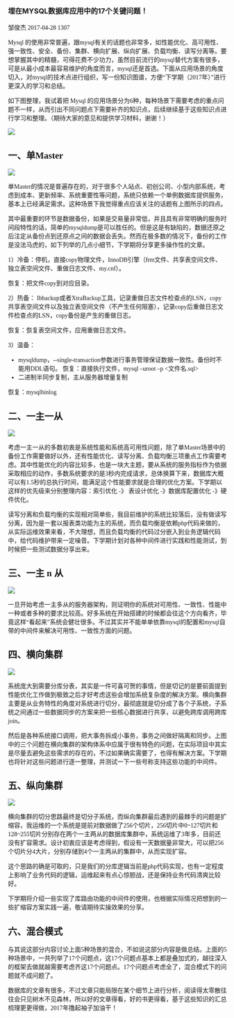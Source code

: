 ### 埋在MYSQL数据库应用中的17个关键问题！
<font face=微软雅黑>

邹俊杰  2017-04-28  1307  

Mysql 的使用非常普遍，跟mysql有关的话题也非常多，如性能优化、高可用性、强一致性、安全、备份、集群、横向扩展、纵向扩展、负载均衡、读写分离等。要想掌握其中的精髓，可得花费不少功力，虽然目前流行的mysql替代方案有很多，可是从最小成本最容易维护的角度而言，mysql还是首选。下面从应用场景的角度切入，对mysql的技术点进行组织，写一份知识图谱，方便“下学期（2017年）”进行更深入的学习和总结。

如下图整理，我试着把 Mysql 的应用场景分为6种，每种场景下需要考虑的重点问题不一样，从而引出不同问题点下需要补齐的知识点，后续继续基于这些知识点进行学习和整理。（期待大家的意见和提供学习材料，谢谢！）

![][3]

## 一、单Master

![][4]

单Master的情况是普遍存在的，对于很多个人站点、初创公司、小型内部系统，考虑到成本、更新频率、系统重要性等问题，系统只依赖一个单例数据库提供服务，基本上已经满足需求。这种场景下我觉得重点应该关注的话题有上图所示的四点。

其中最重要的环节是数据备份，如果是交易量非常低，并且具有非常明确的服务时间段特性的话，简单的mysqldump是可以胜任的。但是这是有缺陷的，数据还原之后注定从备份点到还原点之间的数据会丢失。然而在极多数的情况下，备份的工作是没法马虎的，如下列举的几点小细节，下学期将分享更多操作性的文章。

1）冷备：停机，直接copy物理文件，InnoDB引擎（frm文件、共享表空间文件、独立表空间文件、重做日志文件、my.cnf）。

恢复：把文件copy到对应目录。

2）热备： Ibbackup或者XtraBackup工具，记录重做日志文件检查点的LSN，copy共享表空间文件以及独立表空间文件（不产生任何阻塞），记录copy后重做日志文件检查点的LSN，copy备份是产生的重做日志。

恢复：恢复表空间文件，应用重做日志文件。 

3）温备： 

* mysqldump，--single-transaction参数进行事务管理保证数据一致性。备份时不能用DDL语句。 恢复：直接执行文件，mysql –uroot –p <文件名.sql>
* 二进制半同步复制，主从服务器增量复制

恢复：mysqlbinlog

## 二、一主一从

![][5]

考虑一主一从的多数初衷是系统性能和系统高可用性问题，除了单Master场景中的备份工作需要做好以外，还有性能优化、读写分离、负载均衡三项重点工作需要考虑。其中性能优化的内容比较多，也是一块大主题，要从系统的服务指标作为依据采取相应的动作，多数系统要求的是3秒内完成请求，总体换算下来，数据库大概可以有1.5秒的总执行时间，能满足这个性能要求就是合理的优化方案。下学期以这样的优先级来分别整理内容：索引优化 -》 表设计优化 -》数据库配置优化 -》硬件优化。

读写分离和负载均衡的实现相对简单些，我目前维护的系统比较落后，没有做读写分离，因为是一套以报表类功能为主的系统，而负载均衡是依赖php代码来做的，从实际运维效果来看，不大理想，而且负载均衡的代码过分嵌入到业务逻辑代码中，给代码维护带来一定噪音。下学期计划对各种中间件进行实践和性能测试，到时候把一些测试数据分享出来。

## 三、一主 n 从

![][6]

一旦开始考虑一主多从的服务器架构，则证明你的系统对可用性、一致性、性能中一种或者多种的要求比较高。好多系统在开始搭建的时候都会往这个方向看齐，毕竟这样“看起来”系统会健壮很多。不过其实并不能单单依靠mysql的配置和mysql自带的中间件来解决可用性、一致性方面的问题。

## 四、横向集群

![][7]

系统庞大到需要分库分表，其实是一件可喜可贺的事情，但是切记的是要前面提到性能优化工作做到极致之后才好考虑这些会增加系统复杂度的解决方案。横向集群主要是从业务特性的角度对系统进行切分，最彻底就是切分成了各个子系统，子系统之间通过一些数据同步的方案来把一些核心数据进行共享，以避免跨库调用跨库join。

然后是各种系统接口调用，把大事务拆成小事务，事务之间做好隔离和同步。上图中的三个问题在横向集群的架构体系中应属于很有特色的问题，在实际项目中其实是尽量去避免这些需求的存在的，不过如果确实需要了，也得有解决方案。下学期也将针对这些问题进行逐一整理，并测试一下一些号称支持这些功能的中间件。

## 五、纵向集群

![][8]

横向集群的切分思路最终是切分子系统，而纵向集群最后遇到的最棘手的问题是扩缩容，我运维的一个系统是提前对数据做了256个切片，256切片中0~127切片和128~255切片分别存在两个一主两从的数据库集群中，系统运维了3年多，目前还没有扩容需求。设计初衷应该是考虑得到，假设有一天数据量非常大，可以把256个切片分4大片，分别存储到4个一主两从的集群中，从而实现扩容。

这个思路的确是可取的，只是我们的分库逻辑当前是php代码实现，也有一定程度上影响了业务代码的逻辑，运维起来有点心惊胆战，还是保持业务代码清爽比较好。

下学期将介绍一些实现了库路由功能的中间件的使用，也根据实际情况把想到的一些扩缩容方案实践一遍，敬请期待实操效果的分享。

## 六、混合模式

与其说这部分内容讨论上面5种场景的混合，不如说这部分内容是做总结。上面的5种场景中，一共列举了17个问题点，这17个问题点基本上都是叠加式的，越往深入的框架去做就越需要考虑齐这17个问题点。17个问题点考虑全了，混合模式下的问题就不成问题了。

数据库的文章有很多，不过文章只能局限在某个细节上进行分析，阅读得太零散往往会只见树木不见森林，所以好的文章得看，好的书更得看，基于这些知识的汇总梳理更更得做，2017年撸起袖子加油干！

</font>

[3]: ./img/1493283376918_679_1493283377290.png
[4]: ./img/1493283445290_6079_1493283445509.png
[5]: ./img/1493283570425_9086_1493283570674.png
[6]: ./img/1493283637510_7165_1493283637766.png
[7]: ./img/1493283701348_8645_1493283701602.png
[8]: ./img/1493283736251_3322_1493283736517.png
